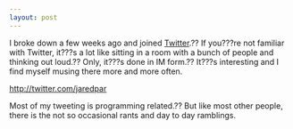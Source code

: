 ```yaml
---
layout: post
---
```

I broke down a few weeks ago and joined [Twitter](http://twitter.com/).?? If
you???re not familiar with Twitter, it???s a lot like sitting in a room with a
bunch of people and thinking out loud.?? Only, it???s done in IM form.?? It???s
interesting and I find myself musing there more and more often.

<http://twitter.com/jaredpar>

Most of my tweeting is programming related.?? But like most other people, there
is the not so occasional rants and day to day ramblings.

